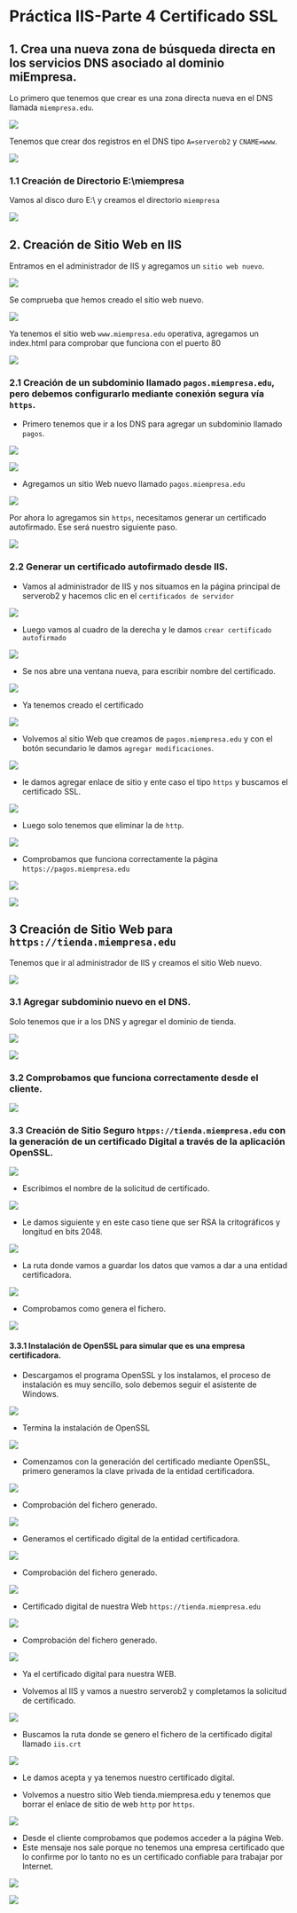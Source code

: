 
# Práctica IIS-Parte 4 Certificado SSL


## 1. Crea una nueva zona de búsqueda directa en los servicios DNS asociado al dominio miEmpresa.

Lo primero que tenemos que crear es una zona directa nueva en el DNS llamada `miempresa.edu`.

![](img/001.png)

Tenemos que crear dos registros en el DNS tipo `A=serverob2` y `CNAME=www`.

![](img/002.png)


### 1.1 Creación de Directorio E:\miempresa

Vamos al disco duro E:\ y creamos el directorio `miempresa`

![](img/005.png)

## 2. Creación de Sitio Web en IIS

Entramos en el administrador de IIS y agregamos un `sitio web nuevo`.

![](img/003.png)

Se comprueba que hemos creado el sitio web nuevo.

![](img/004.png)

Ya tenemos el sitio web `www.miempresa.edu` operativa, agregamos un index.html para comprobar que funciona con el puerto 80

![](img/006.png)

### 2.1 Creación de un subdominio llamado `pagos.miempresa.edu`, pero debemos configurarlo mediante conexión segura vía `https`.

- Primero tenemos que ir a los DNS para agregar un subdominio llamado `pagos`.

![](img/007.png)

![](img/008.png)

- Agregamos un sitio Web nuevo llamado `pagos.miempresa.edu`

![](img/008.png)

Por ahora lo agregamos sin `https`, necesitamos generar un certificado autofirmado. Ese será nuestro siguiente paso.

![](img/009.png)

### 2.2 Generar un certificado autofirmado desde IIS.

- Vamos al administrador de IIS y nos situamos en la página principal de serverob2 y hacemos clic en el `certificados de servidor`

![](img/010.png)

- Luego vamos al cuadro de la derecha y le damos `crear certificado autofirmado`

![](img/011.png)

- Se nos abre una ventana nueva, para escribir nombre del certificado.

![](img/012.png)

- Ya tenemos creado el certificado

![](img/013.png)

- Volvemos al sitio Web que creamos de `pagos.miempresa.edu` y con el botón secundario le damos `agregar modificaciones`.

![](img/014.png)

- le damos agregar enlace de sitio y ente caso el tipo `https` y buscamos el certificado SSL.

![](img/015.png)

- Luego solo tenemos que eliminar la de `http`.

![](img/016.png)

- Comprobamos que funciona correctamente la página `https://pagos.miempresa.edu`

![](img/017.png)

![](img/018.png)

## 3 Creación de Sitio Web para `https://tienda.miempresa.edu`

Tenemos que ir al administrador de IIS y creamos el sitio Web nuevo.

![](img/019.png)

### 3.1 Agregar subdominio nuevo en el DNS.

Solo tenemos que ir a los DNS y agregar el dominio de tienda.

![](img/020.png)

![](img/021.png)

### 3.2 Comprobamos que funciona correctamente desde el cliente.

![](img/022.png)

### 3.3 Creación de Sitio Seguro `htpps://tienda.miempresa.edu` con la generación de un certificado Digital a través de la aplicación OpenSSL.

![](img/023.png)

- Escribimos el nombre de la solicitud de certificado.

![](img/024.png)

- Le damos siguiente y en este caso tiene que ser RSA la critográficos y longitud en bits 2048.

![](img/025.png)

- La ruta donde vamos a guardar los datos que vamos a dar a una entidad certificadora.

![](img/026.png)

- Comprobamos como genera el fichero.

![](img/027.png)
#### 3.3.1 Instalación de OpenSSL para simular que es una empresa certificadora.

- Descargamos el programa OpenSSL y los instalamos, el proceso de instalación es muy sencillo, solo debemos seguir el asistente de Windows.

![](img/028.png)

- Termina la instalación de OpenSSL

![](img/029.png)

- Comenzamos con la generación del certificado mediante OpenSSL, primero generamos la clave privada de la entidad certificadora.

![](img/030.png)

- Comprobación del fichero generado.

![](img/031.png)

- Generamos el certificado digital de la entidad certificadora.

![](img/032.png)

- Comprobación del fichero generado.

![](img/033.png)

- Certificado digital de nuestra Web `https://tienda.miempresa.edu`

![](img/034.png)

- Comprobación del fichero generado.

![](img/035.png)

- Ya el certificado digital para nuestra WEB.

- Volvemos al IIS y vamos a nuestro serverob2 y completamos la solicitud de certificado.

![](img/040.png)

- Buscamos la ruta donde se genero el fichero de la certificado digital llamado `iis.crt`

![](img/036.png)

- Le damos acepta y ya tenemos nuestro certificado digital.

- Volvemos a nuestro sitio Web tienda.miempresa.edu y tenemos que borrar el enlace de sitio de web `http` por `https`.

![](img/037.png)

- Desde el cliente comprobamos que podemos acceder a la página Web.
- Este mensaje nos sale porque no tenemos una empresa certificado que lo confirme por lo tanto no es un certificado confiable para trabajar por Internet.

![](img/038.png)

![](img/039.png)

